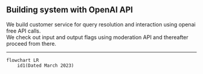 ## Building system with OpenAI API
We build customer service for query resolution and interaction using openai free API calls. 
<br>
We check out input and output flags using moderation API and thereafter proceed from there. 

<hr>

```mermaid
flowchart LR
    id1(Dated March 2023)
```
